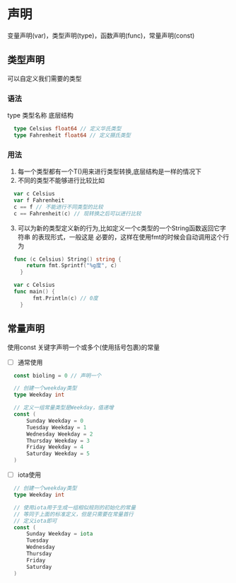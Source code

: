 # 声明
变量声明(var)，类型声明(type)，函数声明(func)，常量声明(const)

## 类型声明
可以自定义我们需要的类型

### 语法
type 类型名称 底层结构
```go
  type Celsius float64 // 定义华氏类型
  type Fahrenheit float64 // 定义摄氏类型
```
### 用法
1. 每一个类型都有一个T()用来进行类型转换,底层结构是一样的情况下
2. 不同的类型不能够进行比较比如
```go
  var c Celsius
  var f Fahrenheit
  c == f // 不能进行不同类型的比较
  c == Fahrenheit(c) // 现转换之后可以进行比较
```
3. 可以为新的类型定义新的行为,比如定义一个c类型的一个String函数返回它字符串
的表现形式，一般这是
必要的，这样在使用fmt的时候会自动调用这个行为
```go
  func (c Celsius) String() string {
      return fmt.Sprintf("%g度", c)
    }

  var c Celsius
  func main() {
        fmt.Println(c) // 0度
    }
```
## 常量声明
使用const 关键字声明一个或多个(使用括号包裹)的常量
- [ ] 通常使用
```go
  const bioling = 0 // 声明一个

  // 创建一个weekday类型
  type Weekday int

  // 定义一组常量类型是Weekday，值递增
  const (
      Sunday Weekday = 0
      Tuesday Weekday = 1
      Wednesday Weekday = 2
      Thursday Weekday = 3
      Friday Weekday = 4
      Saturday Weekday = 5
  ) 
```
- [ ] iota使用
```go
  // 创建一个weekday类型
  type Weekday int

  // 使用iota用于生成一组相似规则的初始化的常量
  // 等同于上面的标准定义，但是只需要在常量首行
  // 定义iota即可
  const (
      Sunday Weekday = iota
      Tuesday
      Wednesday 
      Thursday 
      Friday 
      Saturday 
  ) 
```

